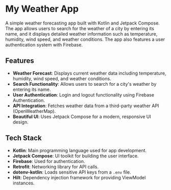 # My Weather App

A simple weather forecasting app built with Kotlin and Jetpack Compose. The app allows users to search for the weather of a city by entering its name, and it displays detailed weather information such as temperature, humidity, wind speed, and weather conditions. The app also features a user authentication system with Firebase.

## Features

- **Weather Forecast**: Displays current weather data including temperature, humidity, wind speed, and weather conditions.
- **Search Functionality**: Allows users to search for a city's weather by entering its name.
- **User Authentication**: Login and logout functionality using Firebase Authentication.
- **API Integration**: Fetches weather data from a third-party weather API (OpenWeatherMap).
- **Beautiful UI**: Uses Jetpack Compose for a modern, responsive UI design.

## Tech Stack

- **Kotlin**: Main programming language used for app development.
- **Jetpack Compose**: UI toolkit for building the user interface.
- **Firebase**: Used for authentication.
- **Retrofit**: Networking library for API calls.
- **dotenv-kotlin**: Loads sensitive API keys from a `.env` file.
- **Hilt**: Dependency injection framework for providing ViewModel instances.
